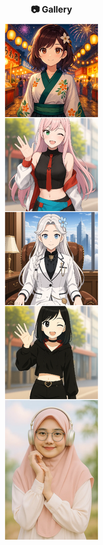 <h1 align="center">📷 Gallery</h1>

<div align="center">
  <a href="https://github.com/DxrRin/ai_source/tree/Aiko_Shirasaki" target="_blank" rel="noopener noreferrer">
    <img src="https://raw.githubusercontent.com/DxrRin/ai_source/refs/heads/Aiko_Shirasaki/image/aiko_avatar.webp" width="300"/>
  </a>

  <a href="https://github.com/DxrRin/ai_source/tree/Yuna_Hanabira" target="_blank">
    <img src="https://raw.githubusercontent.com/DxrRin/ai_source/refs/heads/Yuna_Hanabira/image/yuna_avatar.webp" width="300"/>
  </a>

  <a href="https://github.com/DxrRin/ai_source/tree/Elara_Quinn" target="_blank">
    <img src="https://raw.githubusercontent.com/DxrRin/ai_source/refs/heads/Elara_Quinn/image/elara_avatar.webp" width="300"/>
  </a>

  <a href="https://github.com/DxrRin/ai_source/tree/Erina_Zafira" target="_blank">
    <img src="https://raw.githubusercontent.com/DxrRin/ai_source/refs/heads/Erina_Zafira/image/erina_avatar.webp" width="300"/>
  </a>

  <a href="https://github.com/DxrRin/ai_source/tree/Hana_Elqisya" target="_blank">
    <img src="https://raw.githubusercontent.com/DxrRin/ai_source/refs/heads/Hana_Elqisya/image/hana_avatar.webp" width="300"/>
  </a>
</div>

